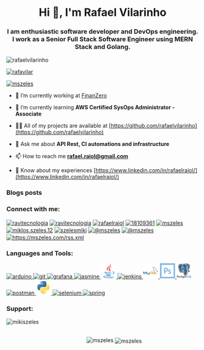 <h1 align="center">Hi 👋, I'm Rafael Vilarinho</h1>
<h3 align="center">I am enthusiastic software developer and DevOps engineering. I work as a Senior Full Stack Software Engineer using MERN Stack and Golang.</h3>

<p align="left"> <img src="https://komarev.com/ghpvc/?username=rafaelvilarinho&label=Profile%20views&color=0e75b6&style=flat" alt="rafaelvilarinho" /> </p>

<p align="left"> <a href="https://github.com/ryo-ma/github-profile-trophy"><img src="https://github-profile-trophy.vercel.app/?username=rafavilar" alt="rafavilar" /></a> </p>

<p align="left"> <a href="https://twitter.com/mszeles" target="blank"><img src="https://img.shields.io/twitter/follow/mszeles?logo=twitter&style=for-the-badge" alt="mszeles" /></a> </p>

- 🔭 I’m currently working at [FinanZero](https://www.finanzero.com.br/)

- 🌱 I’m currently learning **AWS Certified SysOps Administrator - Associate**

- 👨‍💻 All of my projects are available at [https://github.com/rafaelvilarinho](https://github.com/rafaelvilarinho)

<!-- - 📝 I regularly write articles on [https://mszeles.com](https://mszeles.com) -->

- 💬 Ask me about **API Rest, CI automations and infrastructure**

- 📫 How to reach me **rafael.raiol@gmail.com**

- 📄 Know about my experiences [https://www.linkedin.com/in/rafaelraiol/](https://www.linkedin.com/in/rafaelraiol/)

### Blogs posts
<!-- BLOG-POST-LIST:START -->
<!-- BLOG-POST-LIST:END -->

<h3 align="left">Connect with me:</h3>
<p align="left">
<a href="https://dev.to/mszeles" target="blank"><img align="center" src="https://raw.githubusercontent.com/rahuldkjain/github-profile-readme-generator/master/src/images/icons/Social/devto.svg" alt="ravitecnologia" height="30" width="40" /></a>
<a href="https://twitter.com/ravitecnologia" target="blank"><img align="center" src="https://raw.githubusercontent.com/rahuldkjain/github-profile-readme-generator/master/src/images/icons/Social/twitter.svg" alt="ravitecnologia" height="30" width="40" /></a>
<a href="https://linkedin.com/in/rafaelraiol" target="blank"><img align="center" src="https://raw.githubusercontent.com/rahuldkjain/github-profile-readme-generator/master/src/images/icons/Social/linked-in-alt.svg" alt="rafaelraiol" height="30" width="40" /></a>
<a href="https://stackoverflow.com/users/18109361" target="blank"><img align="center" src="https://raw.githubusercontent.com/rahuldkjain/github-profile-readme-generator/master/src/images/icons/Social/stack-overflow.svg" alt="18109361" height="30" width="40" /></a>
<a href="https://kaggle.com/mszeles" target="blank"><img align="center" src="https://raw.githubusercontent.com/rahuldkjain/github-profile-readme-generator/master/src/images/icons/Social/kaggle.svg" alt="mszeles" height="30" width="40" /></a>
<a href="https://fb.com/miklos.szeles.12" target="blank"><img align="center" src="https://raw.githubusercontent.com/rahuldkjain/github-profile-readme-generator/master/src/images/icons/Social/facebook.svg" alt="miklos.szeles.12" height="30" width="40" /></a>
<a href="https://instagram.com/szelesmiki" target="blank"><img align="center" src="https://raw.githubusercontent.com/rahuldkjain/github-profile-readme-generator/master/src/images/icons/Social/instagram.svg" alt="szelesmiki" height="30" width="40" /></a>
<a href="https://hashnode.com/@mszeles" target="blank"><img align="center" src="https://raw.githubusercontent.com/rahuldkjain/github-profile-readme-generator/master/src/images/icons/Social/hashnode.svg" alt="@mszeles" height="30" width="40" /></a>
<a href="https://medium.com/@mszeles" target="blank"><img align="center" src="https://raw.githubusercontent.com/rahuldkjain/github-profile-readme-generator/master/src/images/icons/Social/medium.svg" alt="@mszeles" height="30" width="40" /></a>
<a href="/https://mszeles.com/rss.xml" target="blank"><img align="center" src="https://raw.githubusercontent.com/rahuldkjain/github-profile-readme-generator/master/src/images/icons/Social/rss.svg" alt="https://mszeles.com/rss.xml" height="30" width="40" /></a>
</p>

<h3 align="left">Languages and Tools:</h3>
<p align="left"> <a href="https://www.arduino.cc/" target="_blank" rel="noreferrer"> <img src="https://cdn.worldvectorlogo.com/logos/arduino-1.svg" alt="arduino" width="40" height="40"/> </a> <a href="https://git-scm.com/" target="_blank" rel="noreferrer"> <img src="https://www.vectorlogo.zone/logos/git-scm/git-scm-icon.svg" alt="git" width="40" height="40"/> </a> <a href="https://grafana.com" target="_blank" rel="noreferrer"> <img src="https://www.vectorlogo.zone/logos/grafana/grafana-icon.svg" alt="grafana" width="40" height="40"/> </a> <a href="https://jasmine.github.io/" target="_blank" rel="noreferrer"> <img src="https://www.vectorlogo.zone/logos/jasmine/jasmine-icon.svg" alt="jasmine" width="40" height="40"/> </a> <a href="https://www.java.com" target="_blank" rel="noreferrer"> <img src="https://raw.githubusercontent.com/devicons/devicon/master/icons/java/java-original.svg" alt="java" width="40" height="40"/> </a> <a href="https://www.jenkins.io" target="_blank" rel="noreferrer"> <img src="https://www.vectorlogo.zone/logos/jenkins/jenkins-icon.svg" alt="jenkins" width="40" height="40"/> </a> <a href="https://www.mysql.com/" target="_blank" rel="noreferrer"> <img src="https://raw.githubusercontent.com/devicons/devicon/master/icons/mysql/mysql-original-wordmark.svg" alt="mysql" width="40" height="40"/> </a> <a href="https://www.photoshop.com/en" target="_blank" rel="noreferrer"> <img src="https://raw.githubusercontent.com/devicons/devicon/master/icons/photoshop/photoshop-line.svg" alt="photoshop" width="40" height="40"/> </a> <a href="https://www.postgresql.org" target="_blank" rel="noreferrer"> <img src="https://raw.githubusercontent.com/devicons/devicon/master/icons/postgresql/postgresql-original-wordmark.svg" alt="postgresql" width="40" height="40"/> </a> <a href="https://postman.com" target="_blank" rel="noreferrer"> <img src="https://www.vectorlogo.zone/logos/getpostman/getpostman-icon.svg" alt="postman" width="40" height="40"/> </a> <a href="https://www.python.org" target="_blank" rel="noreferrer"> <img src="https://raw.githubusercontent.com/devicons/devicon/master/icons/python/python-original.svg" alt="python" width="40" height="40"/> </a> <a href="https://www.selenium.dev" target="_blank" rel="noreferrer"> <img src="https://raw.githubusercontent.com/detain/svg-logos/780f25886640cef088af994181646db2f6b1a3f8/svg/selenium-logo.svg" alt="selenium" width="40" height="40"/> </a> <a href="https://spring.io/" target="_blank" rel="noreferrer"> <img src="https://www.vectorlogo.zone/logos/springio/springio-icon.svg" alt="spring" width="40" height="40"/> </a> </p>

<h3 align="left">Support:</h3>
<p><a href="https://www.buymeacoffee.com/mikiszeles"> <img align="left" src="https://cdn.buymeacoffee.com/buttons/v2/default-yellow.png" height="50" width="210" alt="mikiszeles" /></a></p><br><br>

<p><img align="left" src="https://github-readme-stats.vercel.app/api/top-langs?username=mszeles&show_icons=true&locale=en&layout=compact" alt="mszeles" /></p>

<p>&nbsp;<img align="center" src="https://github-readme-stats.vercel.app/api?username=mszeles&show_icons=true&locale=en" alt="mszeles" /></p>
